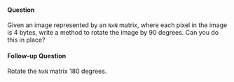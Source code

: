 #### Question

Given an image represented by an `NxN` matrix, where each pixel in the image is 4 bytes, write a method to rotate the image by 90 degrees. Can you do this in place?

#### Follow-up Question

Rotate the `NxN` matrix 180 degrees.
